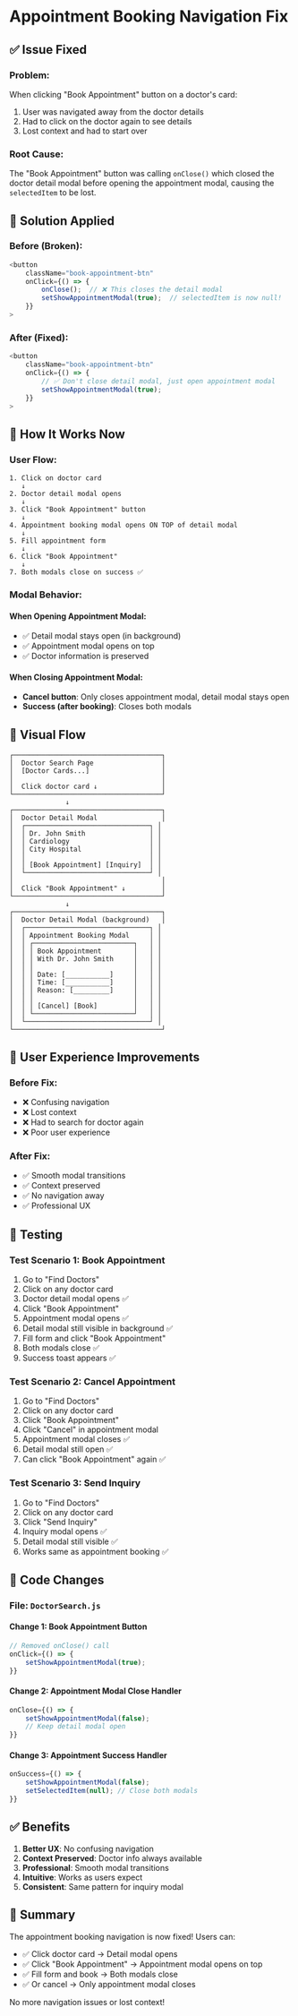 # Appointment Booking Navigation Fix

## ✅ Issue Fixed

### Problem:
When clicking "Book Appointment" button on a doctor's card:
1. User was navigated away from the doctor details
2. Had to click on the doctor again to see details
3. Lost context and had to start over

### Root Cause:
The "Book Appointment" button was calling `onClose()` which closed the doctor detail modal before opening the appointment modal, causing the `selectedItem` to be lost.

## 🔧 Solution Applied

### Before (Broken):
```javascript
<button 
    className="book-appointment-btn"
    onClick={() => {
        onClose();  // ❌ This closes the detail modal
        setShowAppointmentModal(true);  // selectedItem is now null!
    }}
>
```

### After (Fixed):
```javascript
<button 
    className="book-appointment-btn"
    onClick={() => {
        // ✅ Don't close detail modal, just open appointment modal
        setShowAppointmentModal(true);
    }}
>
```

## 🎯 How It Works Now

### User Flow:
```
1. Click on doctor card
   ↓
2. Doctor detail modal opens
   ↓
3. Click "Book Appointment" button
   ↓
4. Appointment booking modal opens ON TOP of detail modal
   ↓
5. Fill appointment form
   ↓
6. Click "Book Appointment"
   ↓
7. Both modals close on success ✅
```

### Modal Behavior:

#### When Opening Appointment Modal:
- ✅ Detail modal stays open (in background)
- ✅ Appointment modal opens on top
- ✅ Doctor information is preserved

#### When Closing Appointment Modal:
- **Cancel button**: Only closes appointment modal, detail modal stays open
- **Success (after booking)**: Closes both modals

## 📱 Visual Flow

```
┌─────────────────────────────────────┐
│  Doctor Search Page                 │
│  [Doctor Cards...]                  │
│                                     │
│  Click doctor card ↓                │
└─────────────────────────────────────┘
              ↓
┌─────────────────────────────────────┐
│  Doctor Detail Modal                │
│  ┌───────────────────────────────┐ │
│  │ Dr. John Smith                │ │
│  │ Cardiology                    │ │
│  │ City Hospital                 │ │
│  │                               │ │
│  │ [Book Appointment] [Inquiry]  │ │
│  └───────────────────────────────┘ │
│                                     │
│  Click "Book Appointment" ↓         │
└─────────────────────────────────────┘
              ↓
┌─────────────────────────────────────┐
│  Doctor Detail Modal (background)   │
│  ┌───────────────────────────────┐ │
│  │ Appointment Booking Modal     │ │
│  │ ┌─────────────────────────┐   │ │
│  │ │ Book Appointment        │   │ │
│  │ │ With Dr. John Smith     │   │ │
│  │ │                         │   │ │
│  │ │ Date: [___________]     │   │ │
│  │ │ Time: [___________]     │   │ │
│  │ │ Reason: [_________]     │   │ │
│  │ │                         │   │ │
│  │ │ [Cancel] [Book]         │   │ │
│  │ └─────────────────────────┘   │ │
│  └───────────────────────────────┘ │
└─────────────────────────────────────┘
```

## 🎨 User Experience Improvements

### Before Fix:
- ❌ Confusing navigation
- ❌ Lost context
- ❌ Had to search for doctor again
- ❌ Poor user experience

### After Fix:
- ✅ Smooth modal transitions
- ✅ Context preserved
- ✅ No navigation away
- ✅ Professional UX

## 🧪 Testing

### Test Scenario 1: Book Appointment
1. Go to "Find Doctors"
2. Click on any doctor card
3. Doctor detail modal opens ✅
4. Click "Book Appointment"
5. Appointment modal opens ✅
6. Detail modal still visible in background ✅
7. Fill form and click "Book Appointment"
8. Both modals close ✅
9. Success toast appears ✅

### Test Scenario 2: Cancel Appointment
1. Go to "Find Doctors"
2. Click on any doctor card
3. Click "Book Appointment"
4. Click "Cancel" in appointment modal
5. Appointment modal closes ✅
6. Detail modal still open ✅
7. Can click "Book Appointment" again ✅

### Test Scenario 3: Send Inquiry
1. Go to "Find Doctors"
2. Click on any doctor card
3. Click "Send Inquiry"
4. Inquiry modal opens ✅
5. Detail modal still visible ✅
6. Works same as appointment booking ✅

## 📝 Code Changes

### File: `DoctorSearch.js`

#### Change 1: Book Appointment Button
```javascript
// Removed onClose() call
onClick={() => {
    setShowAppointmentModal(true);
}}
```

#### Change 2: Appointment Modal Close Handler
```javascript
onClose={() => {
    setShowAppointmentModal(false);
    // Keep detail modal open
}}
```

#### Change 3: Appointment Success Handler
```javascript
onSuccess={() => {
    setShowAppointmentModal(false);
    setSelectedItem(null); // Close both modals
}}
```

## ✅ Benefits

1. **Better UX**: No confusing navigation
2. **Context Preserved**: Doctor info always available
3. **Professional**: Smooth modal transitions
4. **Intuitive**: Works as users expect
5. **Consistent**: Same pattern for inquiry modal

## 🎉 Summary

The appointment booking navigation is now fixed! Users can:
- ✅ Click doctor card → Detail modal opens
- ✅ Click "Book Appointment" → Appointment modal opens on top
- ✅ Fill form and book → Both modals close
- ✅ Or cancel → Only appointment modal closes

No more navigation issues or lost context!
